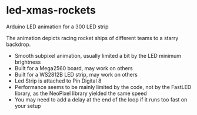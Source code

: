 # led-xmas-rockets
Arduino LED animation for a 300 LED strip

The animation depicts racing rocket ships of different teams to a starry backdrop.

- Smooth subpixel animation, usually limited a bit by the LED minimum brightness
- Built for a Mega2560 board, may work on others
- Built for a WS2812B LED strip, may work on others 
- Led Strip is attached to Pin Digital 8 
- Performance seems to be mainly limited by the code, not by the FastLED library, as the NeoPixel library yielded the same speed
- You may need to add a delay at the end of the loop if it runs too fast on your setup
